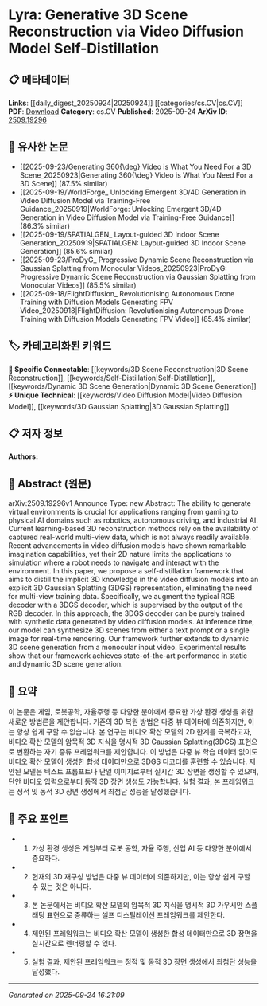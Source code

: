 <!-- KEYWORD_LINKING_METADATA:
{
  "processed_timestamp": "2025-09-24T16:21:09.519568",
  "vocabulary_version": "1.0",
  "selected_keywords": [
    "3D Scene Reconstruction",
    "Video Diffusion Model",
    "Self-Distillation",
    "3D Gaussian Splatting",
    "Dynamic 3D Scene Generation"
  ],
  "rejected_keywords": [],
  "similarity_scores": {
    "3D Scene Reconstruction": 0.82,
    "Video Diffusion Model": 0.79,
    "Self-Distillation": 0.78,
    "3D Gaussian Splatting": 0.81,
    "Dynamic 3D Scene Generation": 0.8
  },
  "extraction_method": "AI_prompt_based",
  "budget_applied": true,
  "candidates_json": {
    "candidates": [
      {
        "surface": "3D Scene Reconstruction",
        "canonical": "3D Scene Reconstruction",
        "aliases": [
          "3D Reconstruction"
        ],
        "category": "specific_connectable",
        "rationale": "This concept is central to the paper and connects to various fields like gaming and robotics.",
        "novelty_score": 0.55,
        "connectivity_score": 0.85,
        "specificity_score": 0.78,
        "link_intent_score": 0.82
      },
      {
        "surface": "Video Diffusion Model",
        "canonical": "Video Diffusion Model",
        "aliases": [
          "Video Diffusion"
        ],
        "category": "unique_technical",
        "rationale": "Represents a novel approach in the paper, linking to advancements in diffusion models.",
        "novelty_score": 0.72,
        "connectivity_score": 0.68,
        "specificity_score": 0.81,
        "link_intent_score": 0.79
      },
      {
        "surface": "Self-Distillation",
        "canonical": "Self-Distillation",
        "aliases": [
          "Self-Distillation Framework"
        ],
        "category": "specific_connectable",
        "rationale": "A key technique in the paper that enhances model training, relevant to self-supervised learning.",
        "novelty_score": 0.61,
        "connectivity_score": 0.77,
        "specificity_score": 0.75,
        "link_intent_score": 0.78
      },
      {
        "surface": "3D Gaussian Splatting",
        "canonical": "3D Gaussian Splatting",
        "aliases": [
          "3DGS"
        ],
        "category": "unique_technical",
        "rationale": "Introduces a specific representation method that is novel and central to the paper's methodology.",
        "novelty_score": 0.85,
        "connectivity_score": 0.65,
        "specificity_score": 0.88,
        "link_intent_score": 0.81
      },
      {
        "surface": "Dynamic 3D Scene Generation",
        "canonical": "Dynamic 3D Scene Generation",
        "aliases": [
          "Dynamic Scene Generation"
        ],
        "category": "specific_connectable",
        "rationale": "Highlights the paper's capability to extend 3D scene generation to dynamic environments.",
        "novelty_score": 0.58,
        "connectivity_score": 0.83,
        "specificity_score": 0.79,
        "link_intent_score": 0.8
      }
    ],
    "ban_list_suggestions": [
      "virtual environments",
      "real-time rendering"
    ]
  },
  "decisions": [
    {
      "candidate_surface": "3D Scene Reconstruction",
      "resolved_canonical": "3D Scene Reconstruction",
      "decision": "linked",
      "scores": {
        "novelty": 0.55,
        "connectivity": 0.85,
        "specificity": 0.78,
        "link_intent": 0.82
      }
    },
    {
      "candidate_surface": "Video Diffusion Model",
      "resolved_canonical": "Video Diffusion Model",
      "decision": "linked",
      "scores": {
        "novelty": 0.72,
        "connectivity": 0.68,
        "specificity": 0.81,
        "link_intent": 0.79
      }
    },
    {
      "candidate_surface": "Self-Distillation",
      "resolved_canonical": "Self-Distillation",
      "decision": "linked",
      "scores": {
        "novelty": 0.61,
        "connectivity": 0.77,
        "specificity": 0.75,
        "link_intent": 0.78
      }
    },
    {
      "candidate_surface": "3D Gaussian Splatting",
      "resolved_canonical": "3D Gaussian Splatting",
      "decision": "linked",
      "scores": {
        "novelty": 0.85,
        "connectivity": 0.65,
        "specificity": 0.88,
        "link_intent": 0.81
      }
    },
    {
      "candidate_surface": "Dynamic 3D Scene Generation",
      "resolved_canonical": "Dynamic 3D Scene Generation",
      "decision": "linked",
      "scores": {
        "novelty": 0.58,
        "connectivity": 0.83,
        "specificity": 0.79,
        "link_intent": 0.8
      }
    }
  ]
}
-->

# Lyra: Generative 3D Scene Reconstruction via Video Diffusion Model Self-Distillation

## 📋 메타데이터

**Links**: [[daily_digest_20250924|20250924]] [[categories/cs.CV|cs.CV]]
**PDF**: [Download](https://arxiv.org/pdf/2509.19296.pdf)
**Category**: cs.CV
**Published**: 2025-09-24
**ArXiv ID**: [2509.19296](https://arxiv.org/abs/2509.19296)

## 🔗 유사한 논문
- [[2025-09-23/Generating 360{\deg} Video is What You Need For a 3D Scene_20250923|Generating 360{\deg} Video is What You Need For a 3D Scene]] (87.5% similar)
- [[2025-09-19/WorldForge_ Unlocking Emergent 3D/4D Generation in Video Diffusion Model via Training-Free Guidance_20250919|WorldForge: Unlocking Emergent 3D/4D Generation in Video Diffusion Model via Training-Free Guidance]] (86.3% similar)
- [[2025-09-19/SPATIALGEN_ Layout-guided 3D Indoor Scene Generation_20250919|SPATIALGEN: Layout-guided 3D Indoor Scene Generation]] (85.6% similar)
- [[2025-09-23/ProDyG_ Progressive Dynamic Scene Reconstruction via Gaussian Splatting from Monocular Videos_20250923|ProDyG: Progressive Dynamic Scene Reconstruction via Gaussian Splatting from Monocular Videos]] (85.5% similar)
- [[2025-09-18/FlightDiffusion_ Revolutionising Autonomous Drone Training with Diffusion Models Generating FPV Video_20250918|FlightDiffusion: Revolutionising Autonomous Drone Training with Diffusion Models Generating FPV Video]] (85.4% similar)

## 🏷️ 카테고리화된 키워드
**🔗 Specific Connectable**: [[keywords/3D Scene Reconstruction|3D Scene Reconstruction]], [[keywords/Self-Distillation|Self-Distillation]], [[keywords/Dynamic 3D Scene Generation|Dynamic 3D Scene Generation]]
**⚡ Unique Technical**: [[keywords/Video Diffusion Model|Video Diffusion Model]], [[keywords/3D Gaussian Splatting|3D Gaussian Splatting]]

## 📋 저자 정보

**Authors:** 

## 📄 Abstract (원문)

arXiv:2509.19296v1 Announce Type: new 
Abstract: The ability to generate virtual environments is crucial for applications ranging from gaming to physical AI domains such as robotics, autonomous driving, and industrial AI. Current learning-based 3D reconstruction methods rely on the availability of captured real-world multi-view data, which is not always readily available. Recent advancements in video diffusion models have shown remarkable imagination capabilities, yet their 2D nature limits the applications to simulation where a robot needs to navigate and interact with the environment. In this paper, we propose a self-distillation framework that aims to distill the implicit 3D knowledge in the video diffusion models into an explicit 3D Gaussian Splatting (3DGS) representation, eliminating the need for multi-view training data. Specifically, we augment the typical RGB decoder with a 3DGS decoder, which is supervised by the output of the RGB decoder. In this approach, the 3DGS decoder can be purely trained with synthetic data generated by video diffusion models. At inference time, our model can synthesize 3D scenes from either a text prompt or a single image for real-time rendering. Our framework further extends to dynamic 3D scene generation from a monocular input video. Experimental results show that our framework achieves state-of-the-art performance in static and dynamic 3D scene generation.

## 📝 요약

이 논문은 게임, 로봇공학, 자율주행 등 다양한 분야에서 중요한 가상 환경 생성을 위한 새로운 방법론을 제안합니다. 기존의 3D 복원 방법은 다중 뷰 데이터에 의존하지만, 이는 항상 쉽게 구할 수 없습니다. 본 연구는 비디오 확산 모델의 2D 한계를 극복하고자, 비디오 확산 모델의 암묵적 3D 지식을 명시적 3D Gaussian Splatting(3DGS) 표현으로 변환하는 자기 증류 프레임워크를 제안합니다. 이 방법은 다중 뷰 학습 데이터 없이도 비디오 확산 모델이 생성한 합성 데이터만으로 3DGS 디코더를 훈련할 수 있습니다. 제안된 모델은 텍스트 프롬프트나 단일 이미지로부터 실시간 3D 장면을 생성할 수 있으며, 단안 비디오 입력으로부터 동적 3D 장면 생성도 가능합니다. 실험 결과, 본 프레임워크는 정적 및 동적 3D 장면 생성에서 최첨단 성능을 달성했습니다.

## 🎯 주요 포인트

- 1. 가상 환경 생성은 게임부터 로봇 공학, 자율 주행, 산업 AI 등 다양한 분야에서 중요하다.
- 2. 현재의 3D 재구성 방법은 다중 뷰 데이터에 의존하지만, 이는 항상 쉽게 구할 수 있는 것은 아니다.
- 3. 본 논문에서는 비디오 확산 모델의 암묵적 3D 지식을 명시적 3D 가우시안 스플래팅 표현으로 증류하는 셀프 디스틸레이션 프레임워크를 제안한다.
- 4. 제안된 프레임워크는 비디오 확산 모델이 생성한 합성 데이터만으로 3D 장면을 실시간으로 렌더링할 수 있다.
- 5. 실험 결과, 제안된 프레임워크는 정적 및 동적 3D 장면 생성에서 최첨단 성능을 달성했다.


---

*Generated on 2025-09-24 16:21:09*